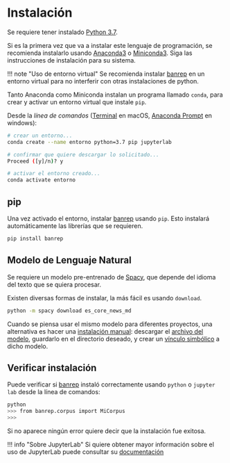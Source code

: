 # Instalación

Se requiere tener instalado [Python 3.7][web_python].

Si es la primera vez que va a instalar este lenguaje de programación, se recomienda instalarlo usando [Anaconda3][web_anaconda] o [Miniconda3][web_conda]. Siga las instrucciones de instalación para su sistema.

!!! note "Uso de entorno virtual"
    Se recomienda instalar [banrep][pypi_banrep] en un entorno virtual para no interferir con otras instalaciones de python.

[web_python]: https://www.python.org/downloads/
[web_anaconda]: https://www.anaconda.com/distribution/
[web_conda]: https://conda.io/miniconda.html
[pypi_banrep]: https://pypi.org/project/banrep/

Tanto Anaconda como Miniconda instalan un programa llamado `conda`, para crear y activar un entorno virtual que instale `pip`.

Desde la *línea de comandos* ([Terminal][terminal] en macOS, [Anaconda Prompt][anacondocs] en windows):

[terminal]: https://support.apple.com/guide/terminal/welcome/mac
[anacondocs]: https://docs.anaconda.com/anaconda/install/verify-install/


```bash
# crear un entorno...
conda create --name entorno python=3.7 pip jupyterlab
```

```bash
# confirmar que quiere descargar lo solicitado...
Proceed ([y]/n)? y
```

```bash
# activar el entorno creado...
conda activate entorno
```

## pip

Una vez activado el entorno, instalar [banrep][pypi_banrep] usando `pip`. Esto instalará automáticamente las librerías que se requieren.

```bash
pip install banrep
```

## Modelo de Lenguaje Natural

Se requiere un modelo pre-entrenado de [Spacy][spacy_models], que depende del idioma del texto que se quiera procesar.

[spacy_models]: https://spacy.io/models

Existen diversas formas de instalar, la más fácil es usando `download`.

```bash
python -m spacy download es_core_news_md
```

Cuando se piensa usar el mismo modelo para diferentes proyectos, una alternativa es hacer una [instalación manual][spacy_manual]: descargar el [archivo del modelo][spacy_esmd], guardarlo en el directorio deseado, y crear un [vínculo simbólico][spacy_link] a dicho modelo.

[spacy_manual]: https://spacy.io/usage/models#download-manual
[spacy_esmd]: https://github.com/explosion/spacy-models/releases/download/es_core_news_md-2.1.0/es_core_news_md-2.1.0.tar.gz
[spacy_link]: https://spacy.io/usage/models#usage-link

## Verificar instalación
Puede verificar si [banrep][pypi_banrep] instaló correctamente usando `python` o `jupyter lab` desde la línea de comandos:

```bash
python
>>> from banrep.corpus import MiCorpus
>>>
```

Si no aparece ningún error quiere decir que la instalación fue exitosa.

!!! info "Sobre JupyterLab"
    Si quiere obtener mayor información sobre el uso de JupyterLab puede consultar su [documentación][jupyter]

[jupyter]: https://jupyterlab.readthedocs.io/en/stable/
